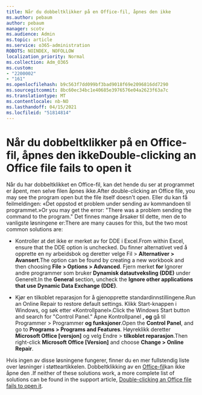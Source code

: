 ```yaml
---
title: Når du dobbeltklikker på en Office-fil, åpnes den ikke
ms.author: pebaum
author: pebaum
manager: scotv
ms.audience: Admin
ms.topic: article
ms.service: o365-administration
ROBOTS: NOINDEX, NOFOLLOW
localization_priority: Normal
ms.collection: Adm_O365
ms.custom:
- "2200002"
- "161"
ms.openlocfilehash: b9c563f7dd099bf3bad9018f69e2096816dd7290
ms.sourcegitcommit: 8bc60ec34bc1e40685e3976576e04a2623f63a7c
ms.translationtype: MT
ms.contentlocale: nb-NO
ms.lasthandoff: 04/15/2021
ms.locfileid: "51814814"
---
```

# <a name="double-clicking-an-office-file-fails-to-open-it"></a><span data-ttu-id="9ba75-102">Når du dobbeltklikker på en Office-fil, åpnes den ikke</span><span class="sxs-lookup"><span data-stu-id="9ba75-102">Double-clicking an Office file fails to open it</span></span>

<span data-ttu-id="9ba75-103">Når du har dobbeltklikket en Office-fil, kan det hende du ser at programmet er åpent, men selve filen åpnes ikke.</span><span class="sxs-lookup"><span data-stu-id="9ba75-103">After double-clicking an Office file, you may see the program open but the file itself doesn't open.</span></span> <span data-ttu-id="9ba75-104">Eller du kan få feilmeldingen: «Det oppstod et problem under sending av kommandoen til programmet.»</span><span class="sxs-lookup"><span data-stu-id="9ba75-104">Or you may get the error: "There was a problem sending the command to the program."</span></span> <span data-ttu-id="9ba75-105">Det finnes mange årsaker til dette, men de to vanligste løsningene er:</span><span class="sxs-lookup"><span data-stu-id="9ba75-105">There are many causes for this, but the two most common solutions are:</span></span>

- <span data-ttu-id="9ba75-106">Kontroller at det ikke er merket av for DDE i Excel.</span><span class="sxs-lookup"><span data-stu-id="9ba75-106">From within Excel, ensure that the DDE option is unchecked.</span></span> <span data-ttu-id="9ba75-107">Du finner alternativet ved å opprette en ny arbeidsbok og deretter velge Fil > **Alternativer > Avansert**.</span><span class="sxs-lookup"><span data-stu-id="9ba75-107">The option can be found by creating a new workbook and then choosing **File > Options > Advanced**.</span></span> <span data-ttu-id="9ba75-108">Fjern merket **for** Ignorer andre programmer som bruker **Dynamisk datautveksling (DDE)** under Generelt.</span><span class="sxs-lookup"><span data-stu-id="9ba75-108">In the **General** section, uncheck the **Ignore other applications that use Dynamic Data Exchange (DDE)**.</span></span>

- <span data-ttu-id="9ba75-109">Kjør en tilkoblet reparasjon for å gjenopprette standardinnstillingene.</span><span class="sxs-lookup"><span data-stu-id="9ba75-109">Run an Online Repair to restore default settings.</span></span> <span data-ttu-id="9ba75-110">Klikk Start-knappen i Windows, og søk etter «Kontrollpanel».</span><span class="sxs-lookup"><span data-stu-id="9ba75-110">Click the Windows Start button and search for "Control Panel."</span></span> <span data-ttu-id="9ba75-111">Åpne Kontrollpanel **, og** gå til Programmer > Programmer **og funksjoner**.</span><span class="sxs-lookup"><span data-stu-id="9ba75-111">Open the **Control Panel**, and go to **Programs > Programs and Features**.</span></span> <span data-ttu-id="9ba75-112">Høyreklikk deretter **Microsoft Office [versjon]** og velg Endre > **tilkoblet reparasjon**.</span><span class="sxs-lookup"><span data-stu-id="9ba75-112">Then right-click **Microsoft Office [Version]** and choose **Change > Online Repair**.</span></span>

<span data-ttu-id="9ba75-113">Hvis ingen av disse løsningene fungerer, finner du en mer fullstendig liste over løsninger i støtteartikkelen. Dobbeltklikking av en [Office-fil](https://support.office.com/article/Double-clicking-an-Office-file-fails-to-open-it-1e9c0ad9-34c8-4440-a42e-d30186b29ed6)kan ikke åpne den .</span><span class="sxs-lookup"><span data-stu-id="9ba75-113">If neither of these solutions work, a more complete list of solutions can be found in the support article, [Double-clicking an Office file fails to open it](https://support.office.com/article/Double-clicking-an-Office-file-fails-to-open-it-1e9c0ad9-34c8-4440-a42e-d30186b29ed6).</span></span>
